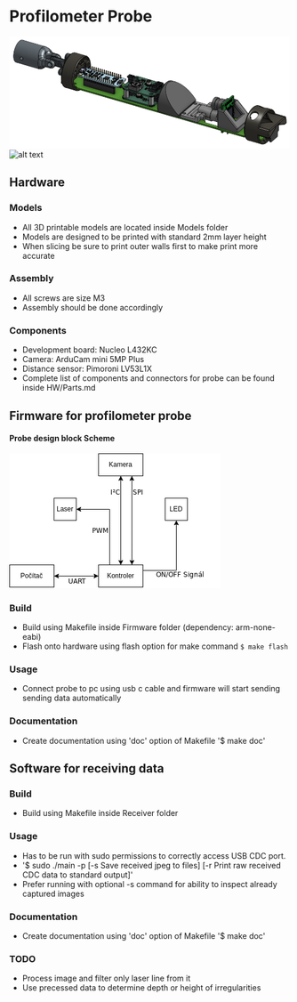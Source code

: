 # Profilometer Probe

![alt text](https://github.com/aprochazka/ProfilometerProbe/blob/main/Probe_Render.png?raw=true)
![alt text](https://github.com/aprochazka/ProfilometerProbe/blob/main/Probe_Assembled.png?raw=true)

## Hardware

### Models

- All 3D printable models are located inside Models folder
- Models are designed to be printed with standard 2mm layer height
- When slicing be sure to print outer walls first to make print more accurate

### Assembly 

- All screws are size M3
- Assembly should be done accordingly  

### Components

- Development board: Nucleo L432KC
- Camera: ArduCam mini 5MP Plus
- Distance sensor: Pimoroni LV53L1X
- Complete list of components and connectors for probe can be found inside HW/Parts.md

## Firmware for profilometer probe

#### Probe design block Scheme
![alt text](https://github.com/aprochazka/ProfilometerProbe/blob/main/deviceScheme.png?raw=true)

### Build

- Build using Makefile inside Firmware folder (dependency: arm-none-eabi)
- Flash onto hardware using flash option for make command `$ make flash`

### Usage

- Connect probe to pc using usb c cable and firmware will start sending sending data automatically

### Documentation

- Create documentation using 'doc' option of Makefile '$ make doc' 

## Software for receiving data

### Build

- Build using Makefile inside Receiver folder

### Usage

- Has to be run with sudo permissions to correctly access USB CDC port.
- '$ sudo ./main -p <name of the port> [-s Save received jpeg to files] [-r Print raw received CDC data to standard output]'
- Prefer running with optional -s command for ability to inspect already captured images 

### Documentation

- Create documentation using 'doc' option of Makefile '$ make doc' 

### TODO

- Process image and filter only laser line from it
- Use precessed data to determine depth or height of irregularities 


